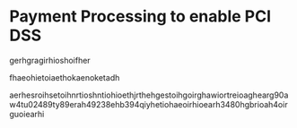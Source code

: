# Payment Processing to enable PCI DSS
gerhgragirhioshoifher

fhaeohietoiaethokaenoketadh


aerhesroihsetoihnrtioshntiohioethjrthehgestoihgoirghawiortreioaghearg90aw4tu02489ty89erah49238ehb394qiyhetiohaeoirhioearh3480hgbrioah4oirguoiearhi
